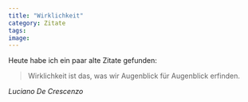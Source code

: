 ```yaml
---
title: "Wirklichkeit"
category: Zitate
tags: 
image: 
---
```


Heute habe ich ein paar alte Zitate gefunden:

> Wirklichkeit ist das, was wir Augenblick für Augenblick erfinden.


*Luciano De Crescenzo*